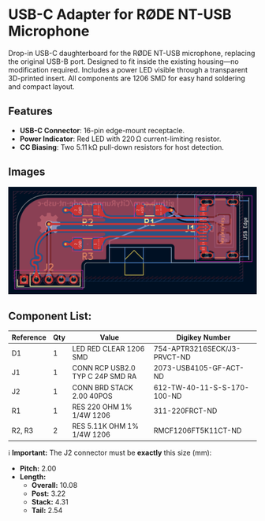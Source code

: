 # USB-C Adapter for RØDE NT-USB Microphone

Drop-in USB-C daughterboard for the RØDE NT-USB microphone, replacing the original USB-B port.
Designed to fit inside the existing housing—no modification required.
Includes a power LED visible through a transparent 3D-printed insert.
All components are 1206 SMD for easy hand soldering and compact layout.

## Features

- **USB-C Connector**: 16-pin edge-mount receptacle.
- **Power Indicator**: Red LED with 220 Ω current-limiting resistor.
- **CC Biasing**: Two 5.11 kΩ pull-down resistors for host detection.

## Images

![screenshot](https://raw.githubusercontent.com/CityRunner/rode-nt-usb-c/refs/heads/main/misc/pcb.png?raw=true)

## Component List:

| Reference | Qty | Value                            | Digikey Number               |
|-----------|-----|----------------------------------|------------------------------|
| D1        | 1   | LED RED CLEAR 1206 SMD           | 754-APTR3216SECK/J3-PRVCT-ND |
| J1        | 1   | CONN RCP USB2.0 TYP C 24P SMD RA | 2073-USB4105-GF-ACT-ND       |
| J2        | 1   | CONN BRD STACK 2.00 40POS        | 612-TW-40-11-S-S-170-100-ND  |
| R1        | 1   | RES 220 OHM 1% 1/4W 1206         | 311-220FRCT-ND               |
| R2, R3    | 2   | RES 5.11K OHM 1% 1/4W 1206       | RMCF1206FT5K11CT-ND          |

ℹ️ **Important:** The J2 connector must be **exactly** this size (mm):

- **Pitch:** 2.00
- **Length:**
  - **Overall:** 10.08
  - **Post:** 3.22
  - **Stack:** 4.31
  - **Tail:** 2.54
